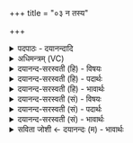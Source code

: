 +++
title = "०३ न तस्य"

+++
<details><summary>पदपाठः - दयानन्दादि</summary>

न। तस्य॑। प्र॒ति॒मेति॑ प्रति॒ऽमा। अ॒स्ति॒। यस्य॑। नाम॑। म॒हत्। यशः॑। हि॒र॒ण्य॒ग॒र्भ इति॑ हिरण्यऽग॒र्भः। इति॑। ए॒षः। मा। मा॑। हि॒ꣳसी॒त्। इति॑। ए॒षा। यस्मा॑त्। न। जा॒तः। इति॑। ए॒षः। ३।
</details>

<details><summary>अधिमन्त्रम् (VC)</summary>

- हिरण्यगर्भः परमात्मा देवता
- स्वयम्भु ब्रह्म ऋषिः
- निचृत्पङ्क्तिः
- पञ्चमः
</details>

<details><summary>दयानन्द-सरस्वती (हि) - विषयः</summary>

फिर उसी विषय को अगले मन्त्र में कहा है ॥
</details>

<details><summary>दयानन्द-सरस्वती (हि) - पदार्थः</summary>

पदार्थान्वयभाषाः -  हे मनुष्यो ! (यस्य) जिसका (महत्) पूज्य बड़ा (यशः) कीर्त्ति करनेहारा धर्मयुक्त कर्म का आचरण ही (नाम) नामस्मरण है, जो (हिरण्यगर्भः) सूर्य बिजुली आदि पदार्थों का आधार (इति) इस प्रकार (एषः) अन्तर्यामी होने से प्रत्यक्ष जिसकी (मा) मुझको (मा, हिंसीत्) मत ताड़ना दे वा वह अपने से मुझ को विमुख मत करे, (इति) इस प्रकार (एषा) यह प्रार्थना वा बुद्धि और (यस्मात्) जिस कारण (न) नहीं (जातः) उत्पन्न हुआ (इति) इस प्रकार (एषः) यह परमात्मा उपासना के योग्य है। (तस्य) उस परमेश्वर की (प्रतिमा) प्रतिमा-परिमाण उसके तुल्य अवधि का साधन प्रतिकृति, मूर्ति वा आकृति (न, अस्ति) नहीं है। अथवा द्वितीय पक्ष यह है कि (हिरण्यगर्भः०) इस पच्चीसवें अध्याय में १० मन्त्र से १३ मन्त्र तक का (इति, एषः) यह कहा हुआ अनुवाक (मा, मा, हिंसीत्) (इति) इसी प्रकार (एषा) यह ऋचा बारहवें अध्याय की १०२ (वाँ) मन्त्र है और (यस्मान्न जातः—इत्येषः०) यह आठवें अध्याय के ३६, ३७ दो मन्त्र का अनुवाक (यस्य) जिस परमेश्वर की (नाम) प्रसिद्ध (महत्) महती (यशः) कीर्ति है, (तस्य) उसका (प्रतिमा) प्रतिबिम्ब-तस्वीर (न, अस्ति) नहीं है ॥३ ॥
</details>

<details><summary>दयानन्द-सरस्वती (हि) - भावार्थः</summary>

भावार्थभाषाः -  हे मनुष्यो ! जो कभी देहधारी नहीं होता, जिसका कुछ भी परिमाण सीमा का कारण नहीं है, जिसकी आज्ञा का पालन ही नामस्मरण है, जो उपासना किया हुआ अपने उपासकों पर अनुग्रह करता है, वेदों के अनेक स्थलों में जिसका महत्त्व कहा गया है, जो नहीं मरता, न विकृत होता, न नष्ट होता उसी की उपासना निरन्तर करो। जो इससे भिन्न की उपासना करोगे तो इस महान् पाप से युक्त हुए आप लोग दुःख-क्लेशों से नष्ट होओगे ॥३ ॥
</details>

<details><summary>दयानन्द-सरस्वती (सं) - विषयः</summary>

पुनस्तमेव विषयमाह ॥
</details>

<details><summary>दयानन्द-सरस्वती (सं) - पदार्थः</summary>

पदार्थान्वयभाषाः -  हे मनुष्याः ! यस्य महद्यशो नामास्ति यो हिरण्यगर्भ इत्येषो यस्य मा मा हिंसीदित्येषा यस्मान्न जात इत्येष उपासनीयोऽस्ति तस्य प्रतिमा नास्ति। यद्वा पक्षान्तरम्−हिरण्यगर्भ इत्येष (२५.१०-१३) उक्तोऽनुवाको मा मा हिंसीदित्येषोक्ता (१२.१०२) ऋग् यस्मान्न जात इत्येष (८.३६-३७) उक्तोऽनुवाकश्च। यस्य भगवतो नाम महद्यशोऽस्ति तस्य प्रतिमा नास्ति ॥३ ॥
</details>

<details><summary>दयानन्द-सरस्वती (सं) - भावार्थः</summary>

भावार्थभाषाः -  हे मनुष्याः ! यः कदाचिद्देहधारी न भवति यस्य किञ्चिदपि परिमाणं नास्ति, यस्याज्ञापालनमेव नामस्मरणमस्ति, य उपासितः सन्नुपासकाननुह्णाति वेदानामनेकस्थलेषु यस्य महत्त्वं प्रतिपाद्यते यो न म्रियते न विक्रियते न क्षीयते तस्यैवोपासानां सततं कुरुत, यद्यस्माद्भिन्नस्योपासनां करिष्यन्ति तर्ह्यनेन महता पापेन युक्ताः सन्तो भवन्तो दुःखक्लेशैर्हता भविष्यन्ति ॥३ ॥
</details>

<details><summary>सविता जोशी ← दयानन्दः (म) - भावार्थः</summary>

भावार्थभाषाः -  हे माणसांनो ! जो कधी देह धारण करत नाही. ज्याच्या परिमाणाला कोणतीही सीमा नसते. ज्याच्या आज्ञेचे पालन म्हणजेच नामस्मरण असते व जो उपासकांवर अनुग्रह करतो त्याचे वेदामध्ये महत्त्व प्रतिपादित केलेले आहे. जो मर्त्य नाही, विकृत नाही, नष्ट होत नाही त्याचीच उपासना करा. यापेक्षा भिन्न असलेल्यांची उपासना कराल तर महापापाचे दुःख व क्लेश भोगून नष्ट व्हाल.
</details>
